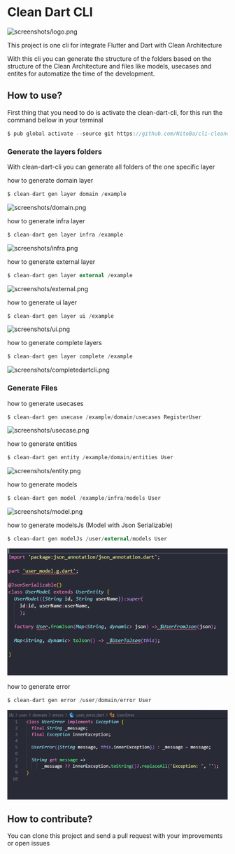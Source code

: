 # Clean Dart CLI

![screenshots/logo.png](screenshots/logo.png)

This project is one cli for integrate Flutter and Dart with Clean Architecture

With this cli you can generate the structure of the folders based on the structure of the Clean Architecture and files like models, usecases and entites for automatize the time of the development.

## How to use?

First thing that you need to do is activate the clean-dart-cli, for this run the command bellow in your terminal

```dart
$ pub global activate --source git https://github.com/NitoBa/cli-cleandart.git
```

### Generate the layers folders

With clean-dart-cli you can generate all folders of the one specific layer

how to generate domain layer 

```dart
$ clean-dart gen layer domain /example
```

![screenshots/domain.png](screenshots/domain.png)

how to generate infra layer

```dart
$ clean-dart gen layer infra /example
```

![screenshots/infra.png](screenshots/infra.png)

how to generate external layer

```dart
$ clean-dart gen layer external /example
```

![screenshots/external.png](screenshots/external.png)

how to generate ui layer

```dart
$ clean-dart gen layer ui /example
```

![screenshots/ui.png](screenshots/ui.png)

how to generate complete layers

```dart
$ clean-dart gen layer complete /example
```

![screenshots/completedartcli.png](screenshots/completedartcli.png)

### Generate Files

how to generate usecases

```dart
$ clean-dart gen usecase /example/domain/usecases RegisterUser
```

![screenshots/usecase.png](screenshots/usecase.png)

how to generate entities

```dart
$ clean-dart gen entity /example/domain/entities User
```

![screenshots/entity.png](screenshots/entity.png)

how to generate models

```dart
$ clean-dart gen model /example/infra/models User
```

![screenshots/model.png](screenshots/model.png)


how to generate modelsJs (Model with Json Serializable)

```dart
$ clean-dart gen modelJs /user/external/models User
```

![screenshots/model.png](screenshots/model_js.png)


how to generate error

```dart
$ clean-dart gen error /user/domain/error User
```

![screenshots/model.png](screenshots/error.png)

## How to contribute?

You can clone this project and send a pull request with your improvements or open issues
